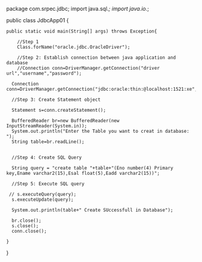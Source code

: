 package com.srpec.jdbc;
import java.sql.*;
import java.io.*;

public class JdbcApp01 {

	public static void main(String[] args) throws Exception{
		
		//Step 1
        Class.forName("oracle.jdbc.OracleDriver");
 
        //Step 2: Establish connection between java application and database
        //Connection conn=DriverManager.getConnection("driver url","username","password");
        
      Connection conn=DriverManager.getConnection("jdbc:oracle:thin:@localhost:1521:xe","system","1999");
      
      //Step 3: Create Statement object
      
      Statement s=conn.createStatement();
      
      BufferedReader br=new BufferedReader(new InputStreamReader(System.in));
      System.out.println("Enter the Table you want to creat in database: ");
      String table=br.readLine();
      
      
      //Step 4: Create SQL Query
      
      String query = "create table "+table+"(Eno number(4) Primary key,Ename varchar2(15),Esal float(5),Eadd varchar2(15))";
      
      //Step 5: Execute SQL query
      
     // s.executeQuery(query);
      s.executeUpdate(query);
      
      System.out.println(table+" Create SUccessfull in Database");
      
      br.close();
      s.close();
      conn.close();
      
	}
}
